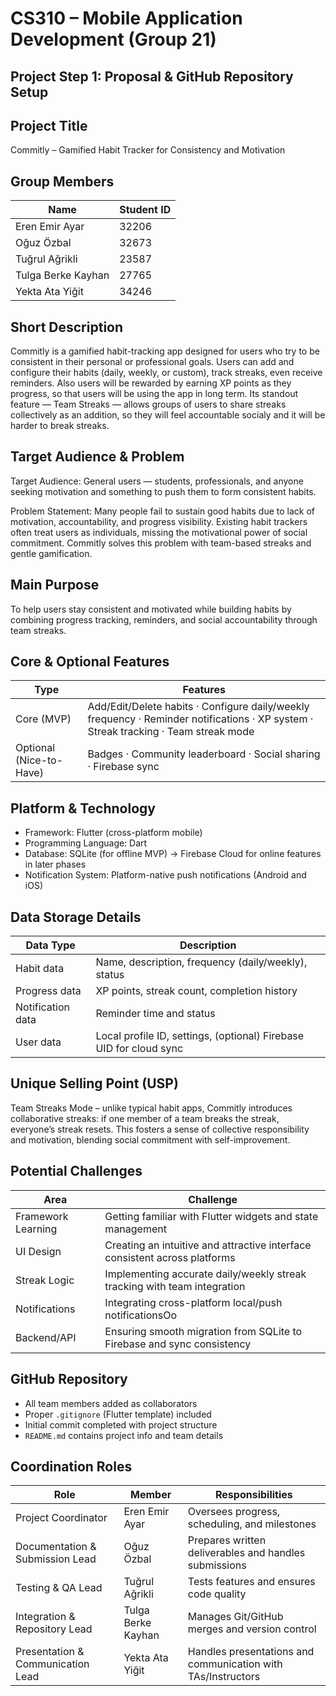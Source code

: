 # CS310 – Mobile Application Development (Group 21)
## Project Step 1: Proposal & GitHub Repository Setup

## Project Title
Commitly – Gamified Habit Tracker for Consistency and Motivation

## Group Members
| Name | Student ID |
| --- | --- |
| Eren Emir Ayar | 32206 |
| Oğuz Özbal | 32673 |
| Tuğrul Ağrikli | 23587 |
| Tulga Berke Kayhan | 27765 |
| Yekta Ata Yiğit | 34246 |

## Short Description
Commitly is a gamified habit-tracking app designed for users who try to be consistent in their personal or professional goals. Users can add and configure their habits (daily, weekly, or custom), track streaks, even receive reminders. Also users will be rewarded by earning XP points as they progress, so that users will be using the app in long term. Its standout feature — Team Streaks — allows groups of users to share streaks collectively as an addition, so they will feel accountable socialy and it will be harder to break streaks.

## Target Audience & Problem
Target Audience: General users — students, professionals, and anyone seeking motivation and something to push them to form consistent habits.

Problem Statement: Many people fail to sustain good habits due to lack of motivation, accountability, and progress visibility. Existing habit trackers often treat users as individuals, missing the motivational power of social commitment. Commitly solves this problem with team-based streaks and gentle gamification.

## Main Purpose
To help users stay consistent and motivated while building habits by combining progress tracking, reminders, and social accountability through team streaks.

## Core & Optional Features
| Type | Features |
| --- | --- |
| Core (MVP) | Add/Edit/Delete habits · Configure daily/weekly frequency · Reminder notifications · XP system · Streak tracking · Team streak mode |
| Optional (Nice-to-Have) | Badges · Community leaderboard · Social sharing · Firebase sync |

## Platform & Technology
- Framework: Flutter (cross-platform mobile)
- Programming Language: Dart
- Database: SQLite (for offline MVP) → Firebase Cloud for online features in later phases
- Notification System: Platform-native push notifications (Android and iOS)

## Data Storage Details
| Data Type | Description |
| --- | --- |
| Habit data | Name, description, frequency (daily/weekly), status |
| Progress data | XP points, streak count, completion history |
| Notification data | Reminder time and status |
| User data | Local profile ID, settings, (optional) Firebase UID for cloud sync |

## Unique Selling Point (USP)
Team Streaks Mode – unlike typical habit apps, Commitly introduces collaborative streaks: if one member of a team breaks the streak, everyone’s streak resets. This fosters a sense of collective responsibility and motivation, blending social commitment with self-improvement.

## Potential Challenges
| Area | Challenge |
| --- | --- |
| Framework Learning | Getting familiar with Flutter widgets and state management |
| UI Design | Creating an intuitive and attractive interface consistent across platforms |
| Streak Logic | Implementing accurate daily/weekly streak tracking with team integration |
| Notifications | Integrating cross-platform local/push notificationsOo |
| Backend/API | Ensuring smooth migration from SQLite to Firebase and sync consistency |

## GitHub Repository
- All team members added as collaborators
- Proper `.gitignore` (Flutter template) included
- Initial commit completed with project structure
- `README.md` contains project info and team details

## Coordination Roles
| Role | Member | Responsibilities |
| --- | --- | --- |
| Project Coordinator | Eren Emir Ayar | Oversees progress, scheduling, and milestones |
| Documentation & Submission Lead | Oğuz Özbal | Prepares written deliverables and handles submissions |
| Testing & QA Lead | Tuğrul Ağrikli | Tests features and ensures code quality |
| Integration & Repository Lead | Tulga Berke Kayhan | Manages Git/GitHub merges and version control |
| Presentation & Communication Lead | Yekta Ata Yiğit | Handles presentations and communication with TAs/Instructors |

